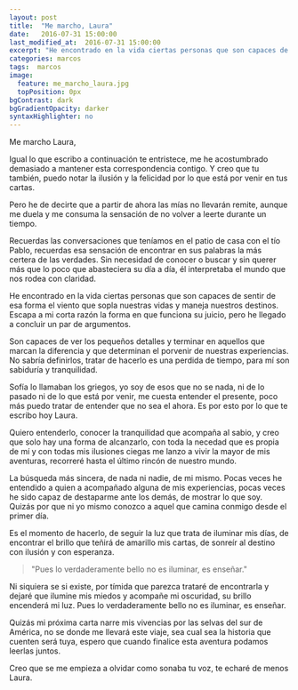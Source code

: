 ```yaml
---
layout: post
title:  "Me marcho, Laura"
date:   2016-07-31 15:00:00
last_modified_at:  2016-07-31 15:00:00
excerpt: "He encontrado en la vida ciertas personas que son capaces de sentir de esa forma el viento que sopla nuestras vidas y maneja nuestros destinos."
categories: marcos
tags:  marcos
image:
  feature: me_marcho_laura.jpg
  topPosition: 0px
bgContrast: dark
bgGradientOpacity: darker
syntaxHighlighter: no
---
```

Me marcho Laura,

Igual lo que escribo a continuación te entristece, me he acostumbrado demasiado a mantener esta correspondencia contigo. Y creo que tu también, puedo notar la ilusión y la felicidad por lo que está por venir en tus cartas.

Pero he de decirte que a partir de ahora las mías no llevarán remite, aunque me duela y me consuma la sensación de no volver a leerte durante un tiempo.

Recuerdas las conversaciones que teníamos en el patio de casa con el tío Pablo, recuerdas esa sensación de encontrar en sus palabras la más certera de las verdades. Sin necesidad de conocer o buscar y sin querer más que lo poco que abasteciera su día a día, él interpretaba el mundo que nos rodea con claridad.

He encontrado en la vida ciertas personas que son capaces de sentir de esa forma el viento que sopla nuestras vidas y maneja nuestros destinos. Escapa a mi corta razón la forma en que funciona su juicio, pero he llegado a concluir un par de argumentos.

Son capaces de ver los pequeños detalles y terminar en aquellos que marcan la diferencia y que determinan el porvenir de nuestras experiencias. No sabría definirlos, tratar de hacerlo es una perdida de tiempo, para mí son sabiduría y tranquilidad.

Sofía lo llamaban los griegos, yo soy de esos que no se nada, ni de lo pasado ni de lo que está por venir, me cuesta entender el presente, poco más puedo tratar de entender que no sea el ahora. Es por esto por lo que te escribo hoy Laura.

Quiero entenderlo, conocer la tranquilidad que acompaña al sabio, y creo que solo hay una forma de alcanzarlo, con toda la necedad que es propia de mí y con todas mis ilusiones ciegas me lanzo a vivir la mayor de mis aventuras, recorreré hasta el último rincón de nuestro mundo.

La búsqueda más sincera, de nada ni nadie, de mi mismo. Pocas veces he entendido a quien a acompañado alguna de mis experiencias, pocas veces he sido capaz de destaparme ante los demás, de mostrar lo que soy. Quizás por que ni yo mismo conozco a aquel que camina conmigo desde el primer día.

Es el momento de hacerlo, de seguir la luz que trata de iluminar mis días, de encontrar el brillo que teñirá de amarillo mis cartas, de sonreír al destino con ilusión y con esperanza.

<blockquote class="largeQuote">"Pues lo verdaderamente bello no es iluminar, es enseñar."</blockquote>

Ni siquiera se si existe, por tímida que parezca trataré de encontrarla y dejaré que ilumine mis miedos y acompañe mi oscuridad, su brillo encenderá mi luz. Pues lo verdaderamente bello no es iluminar, es enseñar.

Quizás mi próxima carta narre mis vivencias por las selvas del sur de América, no se donde me llevará este viaje, sea cual sea la historia que cuenten será tuya, espero que cuando finalice esta aventura podamos leerlas juntos.

Creo que se me empieza a olvidar como sonaba tu voz, te echaré de menos Laura.

